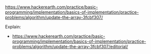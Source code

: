 https://www.hackerearth.com/practice/basic-programming/implementation/basics-of-implementation/practice-problems/algorithm/update-the-array-3fcbf307/

Explain:

- https://www.hackerearth.com/practice/basic-programming/implementation/basics-of-implementation/practice-problems/algorithm/update-the-array-3fcbf307/editorial/
